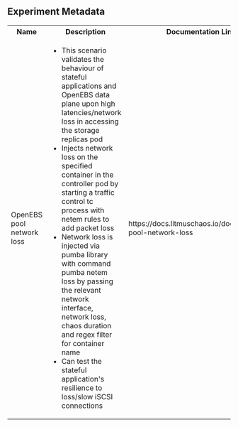 ## Experiment Metadata

<table>
<tr>
<th> Name </th>
<th> Description </th>
<th> Documentation Link </th>
</tr>
<tr>
 <td> OpenEBS pool network loss </td>
 <td> 
  
 - This scenario validates the behaviour of stateful applications and OpenEBS data plane upon high latencies/network loss in accessing the storage replicas pod
 - Injects network loss on the specified container in the controller pod by starting a traffic control tc process with netem rules to add packet loss
 - Network loss is injected via pumba library with command pumba netem loss by passing the relevant network interface, network loss, chaos duration and regex filter for container name
 - Can test the stateful application's resilience to loss/slow iSCSI connections
 </td>
 <td>https://docs.litmuschaos.io/docs/openebs-pool-network-loss</a> </td>
 </tr>
 </table>
